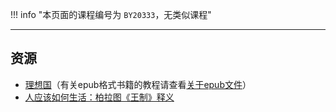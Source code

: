 !!! info "本页面的课程编号为 `BY20333`，无类似课程"

---

## 资源  
- [理想国](http://api.xtaoa.com/api/lanzou.php?url=https://cqu-openlib.lanzout.com/icgcW1wmticf&type=down)（有关epub格式书籍的教程请查看[关于epub文件](../技巧/计算机基础/关于epub文件.md)）  
- [人应该如何生活：柏拉图《王制》释义](http://api.xtaoa.com/api/lanzou.php?url=https://cqu-openlib.lanzout.com/i638M1wmthli&type=down)  